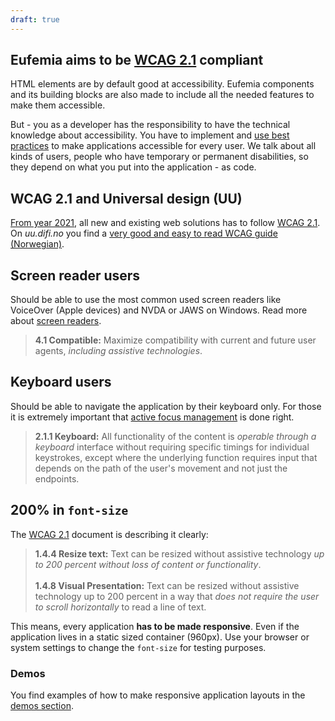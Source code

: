 ```yaml
---
draft: true
---
```


## Eufemia aims to be [WCAG 2.1](https://www.w3.org/TR/WCAG21/) compliant

HTML elements are by default good at accessibility. Eufemia components and its building blocks are also made to include all the needed features to make them accessible.

But - you as a developer has the responsibility to have the technical knowledge about accessibility. You have to implement and [use best practices](!/uilib/usage/accessibility) to make applications accessible for every user. We talk about all kinds of users, people who have temporary or permanent disabilities, so they depend on what you put into the application - as code.

## WCAG 2.1 and Universal design (UU)

[From year 2021](https://uu.difi.no/krav-og-regelverk/webdirektivet-og-wcag-21), all new and existing web solutions has to follow [WCAG 2.1](https://www.w3.org/TR/WCAG21/). On _uu.difi.no_ you find a [very good and easy to read WCAG guide (Norwegian)](https://uu.difi.no/krav-og-regelverk/wcag-20-standarden).

## Screen reader users

Should be able to use the most common used screen readers like VoiceOver (Apple devices) and NVDA or JAWS on Windows. Read more about [screen readers](uilib/usage/accessibility/screenreader).

> **4.1 Compatible:** Maximize compatibility with current and future user agents, _including assistive technologies_.

## Keyboard users

Should be able to navigate the application by their keyboard only. For those it is extremely important that [active focus management](uilib/usage/accessibility/focus) is done right.

> **2.1.1 Keyboard:** All functionality of the content is _operable through a keyboard_ interface without requiring specific timings for individual keystrokes, except where the underlying function requires input that depends on the path of the user's movement and not just the endpoints.

## **200%** in `font-size`

The [WCAG 2.1](https://www.w3.org/TR/WCAG21/) document is describing it clearly:

> **1.4.4 Resize text:** Text can be resized without assistive technology _up to 200 percent without loss of content or functionality_.<br /><br /> **1.4.8 Visual Presentation:** Text can be resized without assistive technology up to 200 percent in a way that _does not require the user to scroll horizontally_ to read a line of text.

This means, every application **has to be made responsive**. Even if the application lives in a static sized container (960px). Use your browser or system settings to change the `font-size` for testing purposes.

### Demos

You find examples of how to make responsive application layouts in the [demos section](/uilib/getting-started/demos).
